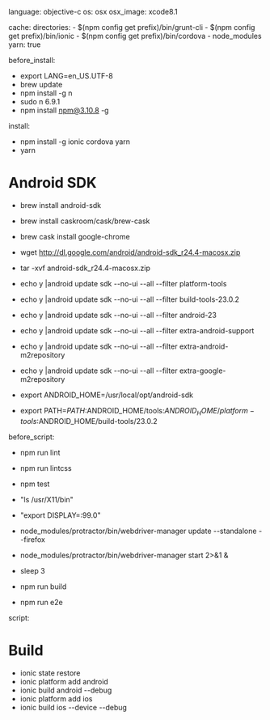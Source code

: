 


language: objective-c
os: osx
osx_image: xcode8.1

cache:
  directories:
    - $(npm config get prefix)/bin/grunt-cli
    - $(npm config get prefix)/bin/ionic
    - $(npm config get prefix)/bin/cordova
    - node_modules
  yarn: true

before_install:
  - export LANG=en_US.UTF-8
  - brew update
  - npm install -g n
  - sudo n 6.9.1
  - npm install npm@3.10.8 -g

install:
  - npm install -g ionic cordova yarn
  - yarn

  # Android SDK
  - brew install android-sdk
  - brew install caskroom/cask/brew-cask
  - brew cask install google-chrome

  -  wget http://dl.google.com/android/android-sdk_r24.4-macosx.zip
  -  tar -xvf android-sdk_r24.4-macosx.zip

  -  echo y |android update sdk --no-ui --all --filter platform-tools
  -  echo y |android update sdk --no-ui --all --filter build-tools-23.0.2
  -  echo y |android update sdk --no-ui --all --filter android-23
  -  echo y |android update sdk --no-ui --all --filter extra-android-support
  -  echo y |android update sdk --no-ui --all --filter extra-android-m2repository
  -  echo y |android update sdk --no-ui --all --filter extra-google-m2repository

  -  export ANDROID_HOME=/usr/local/opt/android-sdk
  -  export PATH=${PATH}:$ANDROID_HOME/tools:$ANDROID_HOME/platform-tools:$ANDROID_HOME/build-tools/23.0.2

before_script:
  - npm run lint
  - npm run lintcss
  - npm test

  - "ls /usr/X11/bin"
  - "export DISPLAY=:99.0"
  - node_modules/protractor/bin/webdriver-manager update --standalone --firefox
  - node_modules/protractor/bin/webdriver-manager start 2>&1 &
  - sleep 3
  - npm run build
  - npm run e2e

script:

  # Build
  - ionic state restore
  - ionic platform add android
  - ionic build android --debug
  - ionic platform add ios
  - ionic build ios --device --debug
